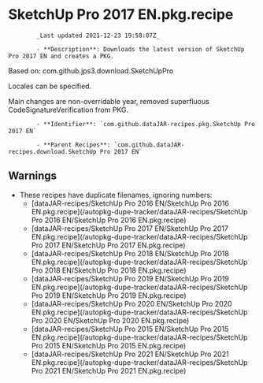 # SketchUp Pro 2017 EN.pkg.recipe

            _Last updated 2021-12-23 19:58:07Z_

            - **Description**: Downloads the latest version of SketchUp Pro 2017 EN and creates a PKG.

Based on: com.github.jps3.download.SketchUpPro

Locales can be specified.

Main changes are non-overridable year, removed superfluous CodeSignatureVerification from PKG.

            - **Identifier**: `com.github.dataJAR-recipes.pkg.SketchUp Pro 2017 EN`

            - **Parent Recipes**: `com.github.dataJAR-recipes.download.SketchUp Pro 2017 EN`

## Warnings

- These recipes have duplicate filenames, ignoring numbers:
    - [dataJAR-recipes/SketchUp Pro 2016 EN/SketchUp Pro 2016 EN.pkg.recipe](/autopkg-dupe-tracker/dataJAR-recipes/SketchUp Pro 2016 EN/SketchUp Pro 2016 EN.pkg.recipe)
    - [dataJAR-recipes/SketchUp Pro 2017 EN/SketchUp Pro 2017 EN.pkg.recipe](/autopkg-dupe-tracker/dataJAR-recipes/SketchUp Pro 2017 EN/SketchUp Pro 2017 EN.pkg.recipe)
    - [dataJAR-recipes/SketchUp Pro 2018 EN/SketchUp Pro 2018 EN.pkg.recipe](/autopkg-dupe-tracker/dataJAR-recipes/SketchUp Pro 2018 EN/SketchUp Pro 2018 EN.pkg.recipe)
    - [dataJAR-recipes/SketchUp Pro 2019 EN/SketchUp Pro 2019 EN.pkg.recipe](/autopkg-dupe-tracker/dataJAR-recipes/SketchUp Pro 2019 EN/SketchUp Pro 2019 EN.pkg.recipe)
    - [dataJAR-recipes/SketchUp Pro 2020 EN/SketchUp Pro 2020 EN.pkg.recipe](/autopkg-dupe-tracker/dataJAR-recipes/SketchUp Pro 2020 EN/SketchUp Pro 2020 EN.pkg.recipe)
    - [dataJAR-recipes/SketchUp Pro 2015 EN/SketchUp Pro 2015 EN.pkg.recipe](/autopkg-dupe-tracker/dataJAR-recipes/SketchUp Pro 2015 EN/SketchUp Pro 2015 EN.pkg.recipe)
    - [dataJAR-recipes/SketchUp Pro 2021 EN/SketchUp Pro 2021 EN.pkg.recipe](/autopkg-dupe-tracker/dataJAR-recipes/SketchUp Pro 2021 EN/SketchUp Pro 2021 EN.pkg.recipe)
